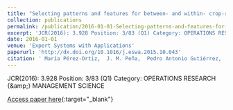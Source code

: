 ```yaml
---
title: "Selecting patterns and features for between- and within- crop-row weed mapping using UAV-imagery"
collection: publications
permalink: /publication/2016-01-01-Selecting-patterns-and-features-for-between-and-within-crop-row-weed-mapping-using-UAV-imagery
excerpt: 'JCR(2016): 3.928 Position: 3/83 (Q1) Category: OPERATIONS RESEARCH {\&amp;} MANAGEMENT SCIENCE'
date: 2016-01-01
venue: 'Expert Systems with Applications'
paperurl: 'http://dx.doi.org/10.1016/j.eswa.2015.10.043'
citation: ' María Pérez-Ortiz,  J. M. Peña,  Pedro Antonio Gutiérrez,  J. Torres-Sánchez,  César Hervás-Martínez,  F. López-Granados, &quot;Selecting patterns and features for between- and within- crop-row weed mapping using UAV-imagery.&quot; Expert Systems with Applications, Vol. 47, 2016, pp.85–94.'
---
```

JCR(2016): 3.928 Position: 3/83 (Q1) Category: OPERATIONS RESEARCH {\&amp;} MANAGEMENT SCIENCE

[Access paper here](http://dx.doi.org/10.1016/j.eswa.2015.10.043){:target="_blank"}
